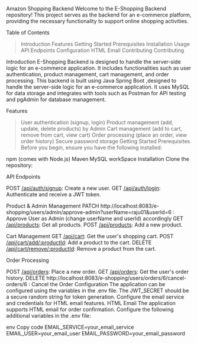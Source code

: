 Amazon Shopping Backend
Welcome to the E-Shopping Backend repository! This project serves as the backend for an e-commerce platform, providing the necessary functionality to support online shopping activities.

Table of Contents
  > Introduction
  > Features
  > Getting Started
  > Prerequisites
  > Installation
  > Usage
  > API Endpoints
  > Configuration
  > HTML Email
  > Contributing
  > Contributing

Introduction
  E-Shopping Backend is designed to handle the server-side logic for an e-commerce application. It includes functionalities such as user authentication, product management, cart management, and order processing. This backend is built using Java Spring Boot ,designed to handle the server-side logic for an e-commerce application. It uses MySQL for data storage and integrates with tools such as Postman for API testing and pgAdmin for database management.

Features

  > User authentication (signup, login)
  > Product management (add, update, delete products) by Admin
  > Cart management (add to cart, remove from cart, view cart)
  > Order processing (place an order, view order history)
  > Secure password storage
  > Getting Started
  > Prerequisites
  > Before you begin, ensure you have the following installed:
  
  npm (comes with Node.js)
  Maven
  MySQL workSpace
  Installation
  Clone the repository:
  
  
API Endpoints

POST [/api/auth/signup](http://localhost:8083/e-shopping/users/sign-up): Create a new user.
GET [/api/auth/login](http://localhost:8083/e-shopping/users/login): Authenticate and receive a JWT token.

Product & Admin Management
PATCH http://localhost:8083/e-shopping/users/admin/approve-admin?userName=raju01&userId=6 : Approve User as Admin (change userName and userId) accordingly
GET [/api/products](http://localhost:8083/e-shopping/admin/products?userName=ARJUN): Get all products.
POST [/api/products](http://localhost:8083/e-shopping/admin/product/add): Add a new product.

Cart Management
GET [/api/cart](http://localhost:8083/e-shopping/users/show-cart?uid=4): Get the user's shopping cart.
POST [/api/cart/add/:productId](http://localhost:8083/e-shopping/users/2?uid=6): Add a product to the cart.
DELETE [/api/cart/remove/:productId](http://localhost:8083/e-shopping/users/cart/remove-item?uid=4&pid=5): Remove a product from the cart.

Order Processing

POST [/api/orders](http://localhost:8083/e-shopping/users/place-order): Place a new order.
GET [/api/orders](http://localhost:8083/e-shopping/users/100/your-orders): Get the user's order history.
DELETE http://localhost:8083/e-shopping/users/orders/6/cancel-orders/6 : Cancel the Order
Configuration
The application can be configured using the variables in the .env file.
The JWT_SECRET should be a secure random string for token generation.
Configure the email service and credentials for HTML email features.
HTML Email
The application supports HTML email for order confirmation. Configure the following additional variables in the .env file:

env
Copy code
EMAIL_SERVICE=your_email_service
EMAIL_USER=your_email_user
EMAIL_PASSWORD=your_email_password
